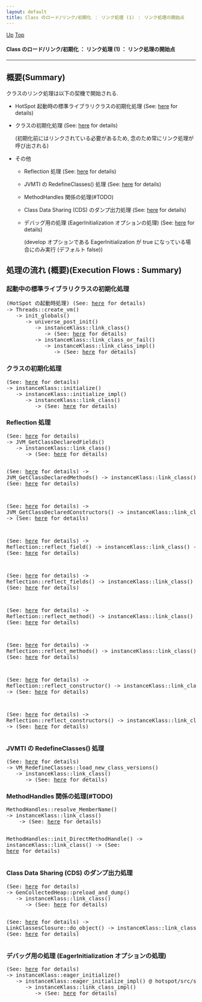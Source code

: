 ```yaml
---
layout: default
title: Class のロード/リンク/初期化 ： リンク処理 (1) ： リンク処理の開始点
---
```

[Up](noX5hsnWQw.html) [Top](../index.html)

#### Class のロード/リンク/初期化 ： リンク処理 (1) ： リンク処理の開始点

--- 
## 概要(Summary)
クラスのリンク処理は以下の契機で開始される.

* HotSpot 起動時の標準ライブラリクラスの初期化処理 (See: [here](no2114J7x.html) for details)

* クラスの初期化処理 (See: [here](no9AAGw84F.html) for details)
  
  (初期化前にはリンクされている必要があるため, 念のため常にリンク処理が呼び出される)
  
* その他
  
  * Reflection 処理 (See: [here](no1904Wlh.html) for details)
    
  * JVMTI の RedefineClasses() 処理 (See: [here](no2935-Vj.html) for details)
    
  * MethodHandles 関係の処理(#TODO)
    
  * Class Data Sharing (CDS) のダンプ出力処理 (See: [here](no2114Sn1.html) for details)
    
  * デバッグ用の処理 (EagerInitialization オプションの処理) (See: [here](noIvSV0NZj.html) for details)
    
    (develop オプションである EagerInitialization が true になっている場合にのみ実行 (デフォルト false))


## 処理の流れ (概要)(Execution Flows : Summary)
### 起動中の標準ライブラリクラスの初期化処理
<div class="flow-abst"><pre>
(HotSpot の起動時処理) (See: <a href="no2114J7x.html">here</a> for details)
-&gt; Threads::create_vm()
   -&gt; init_globals()
      -&gt; universe_post_init()
         -&gt; instanceKlass::link_class()
            -&gt; (See: <a href="no3059xqe.html">here</a> for details)
         -&gt; instanceKlass::link_class_or_fail()
            -&gt; instanceKlass::link_class_impl()
               -&gt; (See: <a href="no3059xqe.html">here</a> for details)
</pre></div>

### クラスの初期化処理
<div class="flow-abst"><pre>
(See: <a href="no9AAGw84F.html">here</a> for details)
-&gt; instanceKlass::initialize()
   -&gt; instanceKlass::initialize_impl()
      -&gt; instanceKlass::link_class()
         -&gt; (See: <a href="no3059xqe.html">here</a> for details)
</pre></div>

### Reflection 処理
<div class="flow-abst"><pre>
(See: <a href="no1904Wlh.html">here</a> for details)
-&gt; JVM_GetClassDeclaredFields()
   -&gt; instanceKlass::link_class()
      -&gt; (See: <a href="no3059xqe.html">here</a> for details)
  
(See: <a href="no1904Wlh.html">here</a> for details)
-&gt; JVM_GetClassDeclaredMethods()
   -&gt; instanceKlass::link_class()
      -&gt; (See: <a href="no3059xqe.html">here</a> for details)
  
(See: <a href="no1904Wlh.html">here</a> for details)
-&gt; JVM_GetClassDeclaredConstructors()
   -&gt; instanceKlass::link_class()
      -&gt; (See: <a href="no3059xqe.html">here</a> for details)
  
(See: <a href="no1904Wlh.html">here</a> for details)
-&gt; Reflection::reflect_field()
   -&gt; instanceKlass::link_class()
      -&gt; (See: <a href="no3059xqe.html">here</a> for details)
  
(See: <a href="no1904Wlh.html">here</a> for details)
-&gt; Reflection::reflect_fields()
   -&gt; instanceKlass::link_class()
      -&gt; (See: <a href="no3059xqe.html">here</a> for details)
  
(See: <a href="no1904Wlh.html">here</a> for details)
-&gt; Reflection::reflect_method()
   -&gt; instanceKlass::link_class()
      -&gt; (See: <a href="no3059xqe.html">here</a> for details)
  
(See: <a href="no1904Wlh.html">here</a> for details)
-&gt; Reflection::reflect_methods()
   -&gt; instanceKlass::link_class()
      -&gt; (See: <a href="no3059xqe.html">here</a> for details)
  
(See: <a href="no1904Wlh.html">here</a> for details)
-&gt; Reflection::reflect_constructor()
   -&gt; instanceKlass::link_class()
      -&gt; (See: <a href="no3059xqe.html">here</a> for details)
  
(See: <a href="no1904Wlh.html">here</a> for details)
-&gt; Reflection::reflect_constructors()
   -&gt; instanceKlass::link_class()
      -&gt; (See: <a href="no3059xqe.html">here</a> for details)
</pre></div>

### JVMTI の RedefineClasses() 処理
<div class="flow-abst"><pre>
(See: <a href="no2935-Vj.html">here</a> for details)
-&gt; VM_RedefineClasses::load_new_class_versions()
   -&gt; instanceKlass::link_class()
      -&gt; (See: <a href="no3059xqe.html">here</a> for details)
</pre></div>

### MethodHandles 関係の処理(#TODO)
<div class="flow-abst"><pre>
MethodHandles::resolve_MemberName()
-&gt; instanceKlass::link_class()
    -&gt; (See: <a href="no3059xqe.html">here</a> for details)

MethodHandles::init_DirectMethodHandle()
-&gt; instanceKlass::link_class()
    -&gt; (See: <a href="no3059xqe.html">here</a> for details)
</pre></div>

### Class Data Sharing (CDS) のダンプ出力処理
<div class="flow-abst"><pre>
(See: <a href="no2114Sn1.html">here</a> for details)
-&gt; GenCollectedHeap::preload_and_dump()
   -&gt; instanceKlass::link_class()
      -&gt; (See: <a href="no3059xqe.html">here</a> for details)

(See: <a href="no2114Sn1.html">here</a> for details)
-&gt; LinkClassesClosure::do_object()
   -&gt; instanceKlass::link_class()
      -&gt; (See: <a href="no3059xqe.html">here</a> for details)
</pre></div>

### デバッグ用の処理 (EagerInitialization オプションの処理)
<div class="flow-abst"><pre>
(See: <a href="noIvSV0NZj.html">here</a> for details)
-&gt; instanceKlass::eager_initialize()
   -&gt; instanceKlass::eager_initialize_impl() @ hotspot/src/share/vm/oops/instanceKlass.cpp
      -&gt; instanceKlass::link_class_impl()
         -&gt; (See: <a href="no3059xqe.html">here</a> for details)
</pre></div>







